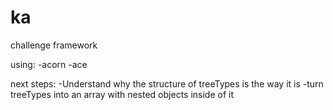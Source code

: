 # ka

challenge framework

using:
-acorn
-ace

next steps:
-Understand why the structure of treeTypes is the way it is
-turn treeTypes into an array with nested objects inside of it
